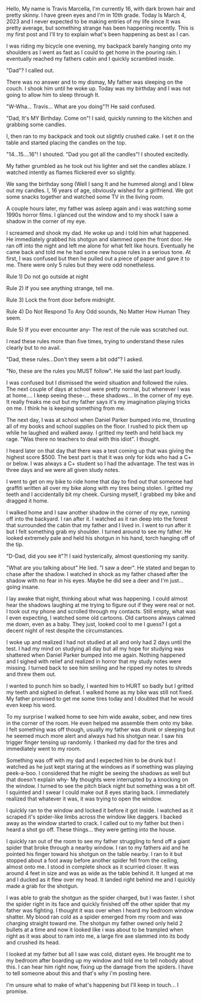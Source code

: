 Hello, My name is Travis Marcella, I'm currently 16, with dark brown hair and pretty skinny. I have green eyes and I'm in 10th grade. Today Is March 4, 2023 and I never expected to be making entries of my life since It was pretty average, but something strange has been happening recently. This is my first post and I'll try to explain what's been happening as best as I can.

I was riding my bicycle one evening, my backpack barely hanging onto my shoulders as I went as fast as I could to get home in the pouring rain. I eventually reached my fathers cabin and I quickly scrambled inside.

"Dad"? I called out.

There was no answer and to my dismay, My father was sleeping on the couch. I shook him until he woke up. Today was my birthday and I was not going to allow him to sleep through It.

"W-Wha... Travis... What are you doing"?! He said confused.

"Dad, It's MY Birthday. Come on"! I said, quickly running to the kitchen and grabbing some candles.

I, then ran to my backpack and took out slightly crushed cake. I set it on the table and started placing the candles on the top.

"14...15....16"! I shouted. "Dad you got all the candles"! I shouted excitedly.

My father grumbled as he took out his lighter and set the candles ablaze. I watched intently as flames flickered ever so slightly.

We sang the birthday song (Well I sang It and he hummed along) and I blew out my candles. I, 16 years of age, obviously wished for a girlfriend. We got some snacks together and watched some TV in the living room.

A couple hours later, my father was asleep again and i was watching some 1990s horror films. I glanced out the window and to my shock I saw a shadow in the corner of my eye.

I screamed and shook my dad. He woke up and i told him what happened. He immediately grabbed his shotgun and slammed open the front door. He ran off into the night and left me alone for what felt like hours. Eventually he came back and told me he had some new house rules in a serious tone. At first, I was confused but then he pulled out a piece of paper and gave it to me. There were only 5 rules but they were odd nonetheless.

Rule 1) Do not go outside at night

Rule 2) If you see anything strange, tell me.

Rule 3) Lock the front door before midnight.

Rule 4) Do Not Respond To Any Odd sounds, No Matter How Human They seem.

Rule 5) If you ever encounter any- The rest of the rule was scratched out.

I read these rules more than five times, trying to understand these rules clearly but to no avail.

"Dad, these rules...Don't they seem a bit odd"? I asked.

"No, these are the rules you MUST follow". He said the last part loudly.

I was confused but I dismissed the weird situation and followed the rules. The next couple of days at school were pretty normal, but whenever I was at home.... I keep seeing these-... these shadows... In the corner of my eye. It really freaks me out but my father says it's my imagination playing tricks on me. I think he is keeping something from me.

The next day, I was at school when Daniel Parker bumped into me, thrusting all of my books and school supplies on the floor. I rushed to pick them up while he laughed and walked away. I gritted my teeth and held back my rage. "Was there no teachers to deal with this idiot". I thought.

I heard later on that day that there was a test coming up that was giving the highest score $500. The best part is that it was only for kids who had a C+ or below. I was always a C+ student so I had the advantage. The test was in three days and we were all given study notes.

I went to get on my bike to ride home that day to find out that someone had graffiti written all over my bike along with my tires being stolen. I gritted my teeth and I accidentally bit my cheek. Cursing myself, I grabbed my bike and dragged it home.

I walked home and I saw another shadow in the corner of my eye, running off into the backyard. I ran after it. I watched as it ran deep into the forest that surrounded the cabin that my father and I lived in. I went to run after it but I felt something grab my shoulder. I turned around to see my father. He looked extremely pale and held his shotgun in his hand, torch hanging off of the tip.

"D-Dad, did you see it"?! I said hysterically, almost questioning my sanity.

"What are you talking about" He lied. "I saw a deer". He stated and began to chase after the shadow. I watched in shock as my father chased after the shadow with no fear in his eyes. Maybe he did see a deer and I'm just... going insane.

I lay awake that night, thinking about what was happening. I could almost hear the shadows laughing at me trying to figure out if they were real or not. I took out my phone and scrolled through my contacts. Still empty, what was I even expecting, I watched some old cartoons. Old cartoons always calmed me down, even as a baby. They just, looked cool to me I guess? I got a decent night of rest despite the circumstances.

I woke up and realized I had not studied at all and only had 2 days until the test. I had my mind on studying all day but all my hope for studying was shattered when Daniel Parker bumped into me again. Nothing happened and I sighed with relief and realized in horror that my study notes were missing. I turned back to see him smiling and he ripped my notes to shreds and threw them out.

I wanted to punch him so badly, I wanted him to HURT so badly but I gritted my teeth and sighed in defeat. I walked home as my bike was still not fixed. My father promised to get me some tires today and I doubted that he would even keep his word.

To my surprise I walked home to see him wide awake, sober, and new tires in the corner of the room. He even helped me assemble them onto my bike. I felt something was off though, usually my father was drunk or sleeping but he seemed much more alert and always had his shotgun near. I saw his trigger finger tensing up randomly. I thanked my dad for the tires and immediately went to my room.

Something was off with my dad and I expected him to be drunk but I watched as he just kept staring at the windows as if something was playing peek-a-boo. I considered that he might be seeing the shadows as well but that doesn't explain why- My thoughts were interrupted by a knocking on the window. I turned to see the pitch black night but something was a bit off. I squinted and I swear I could make out 8 eyes staring back. I immediately realized that whatever it was, it was trying to open the window.

I quickly ran to the window and locked it before it got inside. I watched as it scraped it's spider-like limbs across the window like daggers. I backed away as the window started to crack. I called out to my father but then i heard a shot go off. These things... they were getting into the house.

I quickly ran out of the room to see my father struggling to fend off a giant spider that broke through a nearby window. I ran to my fathers aid and he pointed his finger toward his shotgun on the table nearby. I ran to it but stopped about a foot away before another spider fell from the ceiling, almost onto me. I stood in complete shock as it scurried closer. It was around 4 feet in size and was as wide as the table behind it. It lunged at me and I ducked as it flew over my head. It landed right behind me and I quickly made a grab for the shotgun.

I was able to grab the shotgun as the spider charged, but I was faster. I shot the spider right in its face and quickly finished off the other spider that my father was fighting. I thought it was over when I heard my bedroom window shatter. My blood ran cold as a spider emerged from my room and was charging straight toward me. The shotgun my father owned only held 2 bullets at a time and now it looked like i was about to be trampled when right as it was about to ram into me, a large fire axe slammed into its body and crushed its head.

I looked at my father but all I saw was cold, distant eyes. He brought me to my bedroom after boarding up my window and told me to tell nobody about this. I can hear him right now, fixing up the damage from the spiders. I have to tell someone about this and that's why i'm posting here.

 I'm unsure what to make of what's happening but I'll keep in touch... I promise.